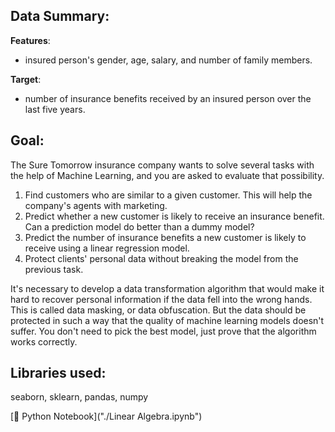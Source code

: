 ## Data Summary:

__Features__:
- insured person's gender, age, salary, and number of family members.

__Target__: 
- number of insurance benefits received by an insured person over the last five years.

## Goal:

The Sure Tomorrow insurance company wants to solve several tasks with the help of Machine Learning, and you are asked to evaluate that possibility.

1. Find customers who are similar to a given customer. This will help the company's agents with marketing.
2. Predict whether a new customer is likely to receive an insurance benefit. Can a prediction model do better than a dummy model?
3. Predict the number of insurance benefits a new customer is likely to receive using a linear regression model.
4. Protect clients' personal data without breaking the model from the previous task.

It's necessary to develop a data transformation algorithm that would make it hard to recover personal information if the data fell into the wrong hands. This is called data masking, or data obfuscation. But the data should be protected in such a way that the quality of machine learning models doesn't suffer. You don't need to pick the best model, just prove that the algorithm works correctly.

## Libraries used:

seaborn, sklearn, pandas, numpy

[:snake: Python Notebook]("./Linear Algebra.ipynb")
